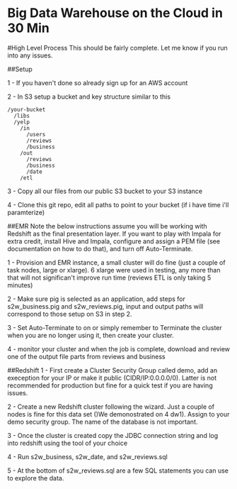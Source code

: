 Big Data Warehouse on the Cloud in 30 Min
============

#High Level Process
This should be fairly complete.  Let me know if you run into any issues.

##Setup

1 -  If you haven't done so already sign up for an AWS account

2 -  In S3 setup a bucket and key structure similar to this  

```
/your-bucket  
  /libs   
  /yelp  
    /in
      /users
      /reviews
	  /business 
	/out
	  /reviews
	  /business 
	  /date
	/etl
```			
			
3 -  Copy all our files from our public S3 bucket to your S3 instance

4 - Clone this git repo, edit all paths to point to your bucket (if i have time i'll paramterize)


##EMR
Note the below instructions assume you will be working with Redshift as the final presentation layer.  If you want to play with Impala for extra credit, install Hive and Impala, configure and assign a PEM file (see documentation on how to do that), and turn off Auto-Terminate.

1 - Provision and EMR instance, a small cluster will do fine (just a couple of task nodes, large or xlarge).  6 xlarge were used in testing, any more than that will not significan't improve run time (reviews ETL is only taking 5 minutes)

2 -  Make sure pig is selected as an application, add steps for s2w_business.pig and s2w_reviews.pig, input and output paths will correspond to those setup on S3 in step 2.

3 - Set Auto-Terminate to on or simply remember to Terminate the cluster when you are no longer using it, then create your cluster.

4 - monitor your cluster and when the job is complete, download and review one of the output file parts from reviews and business


##Redshift
1 - First create a Cluster Security Group called demo, add an exeception for your IP or make it public (CIDR/IP:0.0.0.0/0).  Latter is not recommended for production but fine for a quick test if you are having issues.

2 - Create a new Redshift cluster following the wizard. Just a couple of nodes is fine for this data set ()We demonostrated on 4 dw1).  Assign to your demo security group.  The name of the database is not important.  

3 - Once the cluster is created copy the JDBC connection string and log into redshift using the tool of your choice

4 - Run s2w_business, s2w_date, and s2w_reviews.sql

5 - At the bottom of s2w_reviews.sql are a few SQL statements you can use to explore the data.
